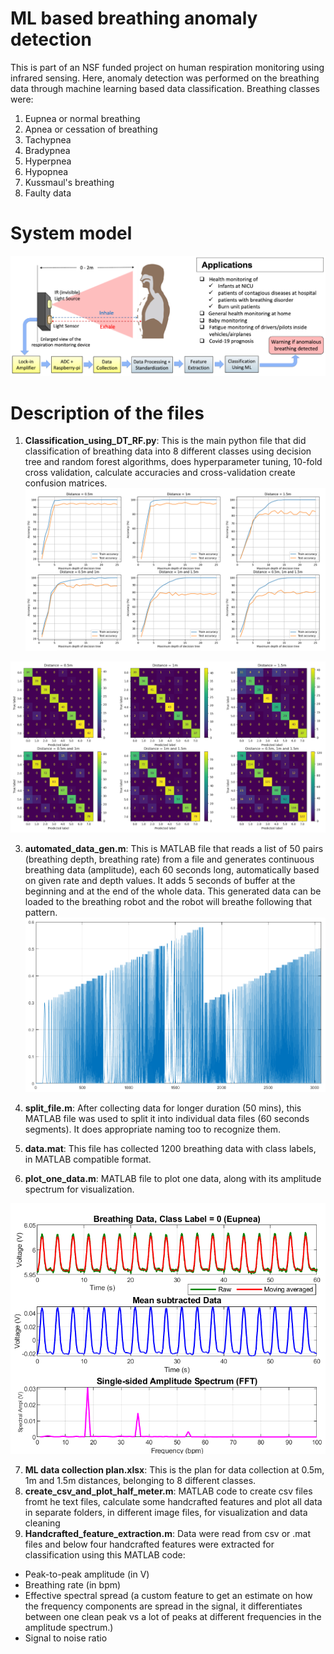 # ML based breathing anomaly detection
This is part of an NSF funded project on human respiration monitoring using infrared sensing. Here, anomaly detection was performed on the breathing data through machine learning based data classification. Breathing classes were:
1) Eupnea or normal breathing
2) Apnea or cessation of breathing
3) Tachypnea
4) Bradypnea
5) Hyperpnea
6) Hypopnea
7) Kussmaul's breathing
8) Faulty data

# System model
![alt text](https://github.com/Zobaer/BreathingAnomalyDetection/blob/main/figs/System%20model.png)

# Description of the files
1) **Classification_using_DT_RF.py**: This is the main python file that did classification of breathing data into 8 different classes using decision tree and random forest algorithms, does hyperparameter tuning, 10-fold cross validation, calculate accuracies and cross-validation create confusion matrices.
![alt text](https://github.com/Zobaer/BreathingAnomalyDetection/blob/main/figs/Hyperparameter_tuning.png)

![alt text](https://github.com/Zobaer/BreathingAnomalyDetection/blob/main/figs/CV_confusion_matrices.png)

3) **automated_data_gen.m**: This is MATLAB file that reads a list of 50 pairs (breathing depth, breathing rate) from a file and generates continuous breathing data (amplitude), each 60 seconds long, automatically based on given rate and depth values. It adds 5 seconds of buffer at the beginning and at the end of the whole data. This generated data can be loaded to the breathing robot and the robot will breathe following that pattern.
![alt text](https://github.com/Zobaer/BreathingAnomalyDetection/blob/main/figs/Generated_dat_class_3.png)

4) **split_file.m**: After collecting data for longer duration (50 mins), this MATLAB file was used to split it into individual data files (60 seconds segments). It does appropriate naming too to recognize them.
5) **data.mat**: This file has collected 1200 breathing data with class labels, in MATLAB compatible format.
6) **plot_one_data.m**: MATLAB file to plot one data, along with its amplitude spectrum for visualization.

![alt text](https://github.com/Zobaer/BreathingAnomalyDetection/blob/main/figs/Data_visualization.png)

7) **ML data collection plan.xlsx**: This is the plan for data collection at 0.5m, 1m and 1.5m distances, belonging to 8 different classes.
8) **create_csv_and_plot_half_meter.m**: MATLAB code to create csv files fromt he text files, calculate some handcrafted features and plot all data in separate folders, in different image files, for visualization and data cleaning
9) **Handcrafted_feature_extraction.m**: Data were read from csv or  .mat files and below four handcrafted features were extracted for classification using this MATLAB code:
  - Peak-to-peak amplitude (in V)
  - Breathing rate (in bpm)
  - Effective spectral spread (a custom feature to get an estimate on how the frequency components are spread in the signal, it differentiates between one clean peak vs a lot of peaks at different frequencies in the amplitude spectrum.)
  - Signal to noise ratio
